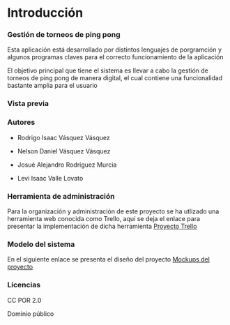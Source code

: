 # Introducción

### Gestión de torneos de ping pong


Esta aplicación está desarrollado por distintos lenguajes de porgramción y algunos programas claves para el correcto funcionamiento de la aplicación

El objetivo principal  que tiene el sistema es llevar a cabo la gestión de torneos de ping pong de manera digital,  el cual contiene una funcionalidad bastante amplia para el usuario

### Vista previa

### Autores


-  Rodrigo Isaac Vásquez Vásquez

- Nelson Daniel Vásquez Vásquez

- Josué Alejandro Rodríguez Murcia

-  Levi Isaac Valle Lovato

### Herramienta  de administración

Para la organización y administración de este proyecto se ha utlizado una herramienta web conocida como Trello, aquí se deja el enlace para presentar la implementación de dicha herramienta [Proyecto Trello](https://trello.com/invite/b/4Ic2coWF/ATTI1147e99f03dff1c3b714e8af56963d2443392853/proyecto-de-catedra "Proyecto Trello")

### Modelo del sistema

En el siguiente enlace se presenta el diseño del proyecto [Mockups del proyecto](https://balsamiq.cloud/stftzh8/pe25jhi "Mockups del proyecto")

### Licencias

CC POR 2.0

Dominio público

